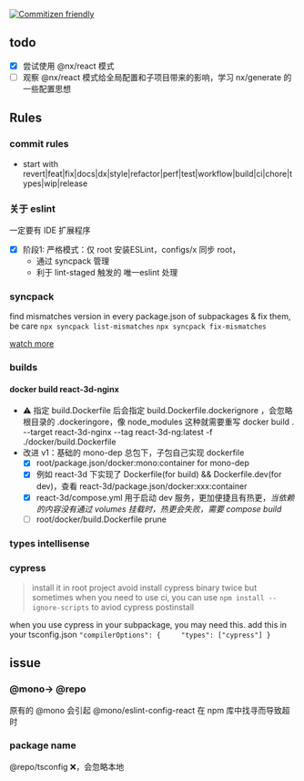 [![Commitizen friendly](https://img.shields.io/badge/commitizen-friendly-brightgreen.svg)](http://commitizen.github.io/cz-cli/)

## todo

- [x] 尝试使用 @nx/react 模式
- [ ] 观察 @nx/react 模式给全局配置和子项目带来的影响，学习 nx/generate 的一些配置思想

## Rules

### commit rules

- start with revert|feat|fix|docs|dx|style|refactor|perf|test|workflow|build|ci|chore|types|wip|release

### 关于 eslint

一定要有 IDE 扩展程序

- [x] 阶段1: 严格模式：仅 root 安装ESLint，configs/x 同步 root，
  - 通过 syncpack 管理
  - 利于 lint-staged 触发的 唯一eslint 处理

### syncpack

find mismatches version in every package.json of subpackages & fix them, be care `npx syncpack list-mismatches` `npx syncpack fix-mismatches`

[watch more](https://jamiemason.github.io/syncpack/fix-mismatches)

### builds

#### docker build react-3d-nginx

- ⚠️ 指定 build.Dockerfile 后会指定 build.Dockerfile.dockerignore ，会忽略根目录的 .dockeringore，像 node_modules 这种就需要重写 docker build . --target react-3d-nginx --tag react-3d-ng:latest -f ./docker/build.Dockerfile
- 改进 v1：基础的 mono-dep 总包下，子包自己实现 dockerfile
  - [x] root/package.json/docker:mono:container for mono-dep
  - [x] 例如 react-3d 下实现了 Dockerfile(for build) && Dockerfile.dev(for dev)，查看 react-3d/package.json/docker:xxx:container
  - [x] react-3d/compose.yml 用于启动 dev 服务，更加便捷且有热更，_当依赖的内容没有通过 volumes 挂载时，热更会失败，需要 compose build_
  - [ ] root/docker/build.Dockerfile prune

### types intellisense

### cypress

> install it in root project avoid install cypress binary twice but sometimes when you need to use ci, you can use `npm install --ignore-scripts` to aviod cypress postinstall

when you use cypress in your subpackage, you may need this. add this in your tsconfig.json `"compilerOptions": {     "types": ["cypress"] }`

## issue

### @mono-> @repo

原有的 @mono 会引起 @mono/eslint-config-react 在 npm 库中找寻而导致超时

### package name

@repo/tsconfig ❌，会忽略本地
